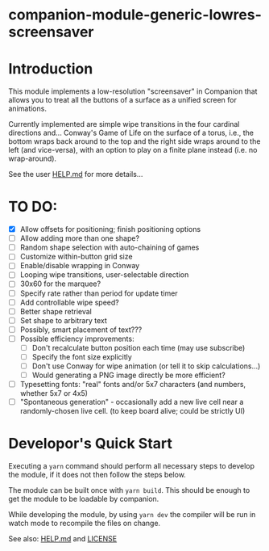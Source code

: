 # companion-module-generic-lowres-screensaver

# Introduction

This module implements a low-resolution "screensaver" in Companion that allows you to treat all the buttons of a
surface as a unified screen for animations.

Currently implemented are simple wipe transitions in the four cardinal directions and...
Conway's Game of Life on the surface of a torus, i.e., the bottom wraps back around to the top and the right side wraps around to the left (and vice-versa), with an option to play on a finite plane instead (i.e. no wrap-around).

See the user [HELP.md](./companion/HELP.md) for more details...

# TO DO:

- [x] Allow offsets for positioning; finish positioning options
- [ ] Allow adding more than one shape?
- [ ] Random shape selection with auto-chaining of games
- [ ] Customize within-button grid size
- [ ] Enable/disable wrapping in Conway
- [ ] Looping wipe transitions, user-selectable direction
- [ ] 30x60 for the marquee?
- [ ] Specify rate rather than period for update timer
- [ ] Add controllable wipe speed?
- [ ] Better shape retrieval
- [ ] Set shape to arbitrary text
- [ ] Possibly, smart placement of text???
- [ ] Possible efficiency improvements:
  - [ ] Don't recalculate button position each time (may use subscribe)
  - [ ] Specify the font size explicitly
  - [ ] Don't use Conway for wipe animation (or tell it to skip calculations...)
  - [ ] Would generating a PNG image directly be more efficient?
- [ ] Typesetting fonts: "real" fonts and/or 5x7 characters (and numbers, whether 5x7 or 4x5)
- [ ] "Spontaneous generation" - occasionally add a new live cell near a randomly-chosen live cell. (to keep board alive; could be strictly UI)

# Developor's Quick Start

Executing a `yarn` command should perform all necessary steps to develop the module, if it does not then follow the steps below.

The module can be built once with `yarn build`. This should be enough to get the module to be loadable by companion.

While developing the module, by using `yarn dev` the compiler will be run in watch mode to recompile the files on change.

See also: [HELP.md](./companion/HELP.md) and [LICENSE](./LICENSE)
